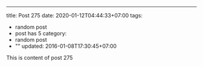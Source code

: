 ---
title: Post 275
date: 2020-01-12T04:44:33+07:00
tags:
  - random post
  - post has 5
category:
  - random post
  - ""
updated: 2016-01-08T17:30:45+07:00

This is content of post 275